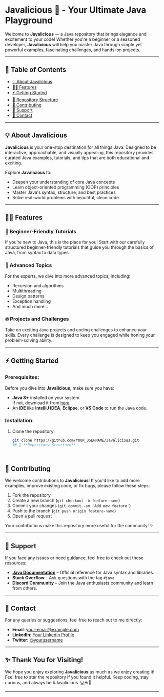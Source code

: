 # **Javalicious 🍫 - Your Ultimate Java Playground**

Welcome to **Javalicious** — a Java repository that brings elegance and excitement to your code! Whether you're a beginner or a seasoned developer, **Javalicious** will help you master Java through simple yet powerful examples, fascinating challenges, and hands-on projects.

---

## 🚀 **Table of Contents**
- [💡 About Javalicious](#about-javalicious)
- [🧑‍💻 Features](#features)
- [⚡ Getting Started](#getting-started)
- [📂 Repository Structure](#repository-structure)
- [🎯 Contributing](#contributing)
- [🌱 Support](#support)
- [💬 Contact](#contact)

---

## 💡 **About Javalicious**

**Javalicious** is your one-stop destination for all things Java. Designed to be interactive, approachable, and visually appealing, this repository provides curated Java examples, tutorials, and tips that are both educational and exciting.

Explore **Javalicious** to:
- Deepen your understanding of core Java concepts
- Learn object-oriented programming (OOP) principles
- Master Java's syntax, structure, and best practices
- Solve real-world problems with beautiful, clean code

---

## 🧑‍💻 **Features**

### 🚀 **Beginner-Friendly Tutorials**
If you’re new to Java, this is the place for you! Start with our carefully structured beginner-friendly tutorials that guide you through the basics of Java, from syntax to data types.

### 💎 **Advanced Topics**
For the experts, we dive into more advanced topics, including:
- Recursion and algorithms
- Multithreading
- Design patterns
- Exception handling
- And much more...

### 🔥 **Projects and Challenges**
Take on exciting Java projects and coding challenges to enhance your skills. Every challenge is designed to keep you engaged while honing your problem-solving ability.

---

## ⚡ **Getting Started**

### Prerequisites:
Before you dive into **Javalicious**, make sure you have:
- **Java 8+** installed on your system.  
  If not, download it from [here](https://www.oracle.com/java/technologies/javase-jdk11-downloads.html).
- An **IDE** like **IntelliJ IDEA**, **Eclipse**, or **VS Code** to run the Java code.

### Installation:
1. Clone the repository:
   ```bash
   git clone https://github.com/YOUR_USERNAME/Javalicious.git
   ## 📂 **Repository Structure**




## 🎯 **Contributing**

We welcome contributions to **Javalicious**! If you'd like to add more examples, improve existing code, or fix bugs, please follow these steps:

1. Fork the repository
2. Create a new branch (`git checkout -b feature-name`)
3. Commit your changes (`git commit -am 'Add new feature'`)
4. Push to the branch (`git push origin feature-name`)
5. Open a pull request

Your contributions make this repository more useful for the community! ✨

---

## 🌱 **Support**

If you face any issues or need guidance, feel free to check out these resources:

- **[Java Documentation](https://docs.oracle.com/javase/8/docs/)** – Official reference for Java syntax and libraries.
- **Stack Overflow** – Ask questions with the tag `#java`.
- **Discord Community** – Join the Java enthusiasts community and learn from others.

---

## 💬 **Contact**

For any queries or suggestions, feel free to reach out to me directly:

- **Email**: [your-email@example.com](mailto:your-email@example.com)
- **LinkedIn**: [Your LinkedIn Profile](https://www.linkedin.com/in/your-profile)
- **Twitter**: [@yourusername](https://twitter.com/yourusername)

---

## ✨ **Thank You for Visiting!**

We hope you enjoy exploring **Javalicious** as much as we enjoy creating it! Feel free to star the repository if you found it helpful. Keep coding, stay curious, and always be #Javalicious. 💻☕🌟

---


